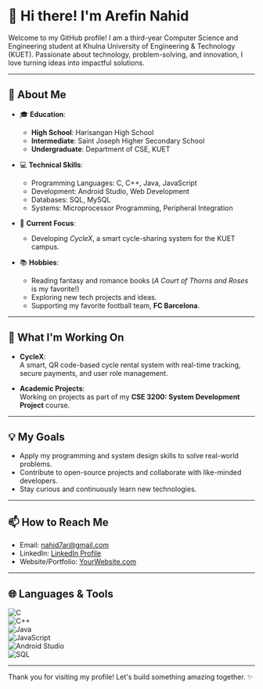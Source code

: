 # 👋 Hi there! I'm Arefin Nahid  

Welcome to my GitHub profile! I am a third-year Computer Science and Engineering student at Khulna University of Engineering & Technology (KUET). Passionate about technology, problem-solving, and innovation, I love turning ideas into impactful solutions.  

---

## 🌟 **About Me**  

- 🎓 **Education**:  
  - **High School**: Harisangan High School  
  - **Intermediate**: Saint Joseph Higher Secondary School  
  - **Undergraduate**: Department of CSE, KUET  

- 💻 **Technical Skills**:  
  - Programming Languages: C, C++, Java, JavaScript  
  - Development: Android Studio, Web Development  
  - Databases: SQL, MySQL  
  - Systems: Microprocessor Programming, Peripheral Integration  

- 🚀 **Current Focus**:  
  - Developing *CycleX*, a smart cycle-sharing system for the KUET campus.  

- 📚 **Hobbies**:  
  - Reading fantasy and romance books (*A Court of Thorns and Roses* is my favorite!)  
  - Exploring new tech projects and ideas.  
  - Supporting my favorite football team, **FC Barcelona**.  

---

## 🔭 **What I'm Working On**  

- **CycleX**:  
  A smart, QR code-based cycle rental system with real-time tracking, secure payments, and user role management.  

- **Academic Projects**:  
  Working on projects as part of my **CSE 3200: System Development Project** course.  

---

## 💡 **My Goals**  

- Apply my programming and system design skills to solve real-world problems.  
- Contribute to open-source projects and collaborate with like-minded developers.  
- Stay curious and continuously learn new technologies.  

---

## 📫 **How to Reach Me**  

- Email: [nahid7ar@gmail.com](mailto:nahid7ar@gmail.com)  
- LinkedIn: [LinkedIn Profile](https://linkedin.com/in/your-profile)  
- Website/Portfolio: [YourWebsite.com](https://yourwebsite.com)  

---

## 🌐 **Languages & Tools**  

![C](https://img.shields.io/badge/-C-00599C?logo=c&logoColor=white)  
![C++](https://img.shields.io/badge/-C++-00599C?logo=cplusplus&logoColor=white)  
![Java](https://img.shields.io/badge/-Java-007396?logo=java&logoColor=white)  
![JavaScript](https://img.shields.io/badge/-JavaScript-F7DF1E?logo=javascript&logoColor=black)  
![Android Studio](https://img.shields.io/badge/-Android%20Studio-3DDC84?logo=android&logoColor=white)  
![SQL](https://img.shields.io/badge/-SQL-003B57?logo=postgresql&logoColor=white)  

---

Thank you for visiting my profile! Let's build something amazing together. ✨  

